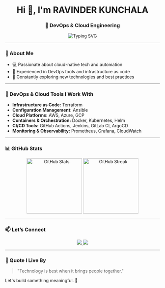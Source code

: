 <h1 align="center">Hi 👋, I'm RAVINDER KUNCHALA</h1>
<h3 align="center">🚀 DevOps & Cloud Engineering</h3>

<p align="center">
  <img src="https://readme-typing-svg.demolab.com?font=Fira+Code&size=20&pause=1000&center=true&width=435&lines=Building+cloud-native+infrastructure;Automating+with+DevOps+best+practices;Always+learning+and+growing" alt="Typing SVG" />
</p>

---

### 🌟 About Me
- 💻 Passionate about cloud-native tech and automation
- 🔧 Experienced in DevOps tools and infrastructure as code
- 🌱 Constantly exploring new technologies and best practices

---

### 🚀 DevOps & Cloud Tools I Work With
- **Infrastructure as Code:** Terraform
- **Configuration Management:** Ansible
- **Cloud Platforms:** AWS, Azure, GCP
- **Containers & Orchestration:** Docker, Kubernetes, Helm
- **CI/CD Tools:** GitHub Actions, Jenkins, GitLab CI, ArgoCD
- **Monitoring & Observability:** Prometheus, Grafana, CloudWatch

---

### 📊 GitHub Stats

<p align="center">
  <img src="https://github-readme-stats.vercel.app/api?username=kunchalaravinder93&show_icons=true&theme=radical" alt="GitHub Stats" height="180px"/>
  <img src="https://github-readme-streak-stats.herokuapp.com/?user=kunchalaravinder93&theme=radical" alt="GitHub Streak" height="180px"/>
</p>

---

### 📫 Let’s Connect

<p align="center">
  <a href="https://www.linkedin.com/in/ravinder-kunchala-71661b183/">
    <img src="https://img.shields.io/badge/LinkedIn-blue?style=flat&logo=linkedin" />
  </a>
  <a href="mailto:kunchalaravinder93@gmail.com">
    <img src="https://img.shields.io/badge/Email-red?style=flat&logo=gmail" />
  </a>
</p>

---

### 🧠 Quote I Live By
> "Technology is best when it brings people together."

Let's build something meaningful. 🚀
